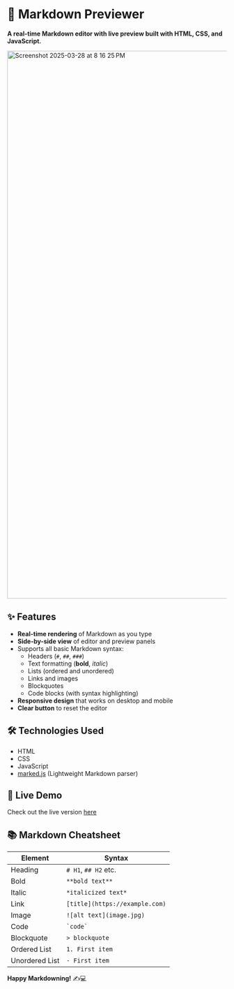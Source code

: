 # 📝 Markdown Previewer

**A real-time Markdown editor with live preview built with HTML, CSS, and JavaScript.**

<img width="1255" alt="Screenshot 2025-03-28 at 8 16 25 PM" src="https://github.com/user-attachments/assets/ed8d13cd-0bf3-49fe-91d9-c59abd31a77d" />


## ✨ Features

- **Real-time rendering** of Markdown as you type
- **Side-by-side view** of editor and preview panels
- Supports all basic Markdown syntax:
  - Headers (`#`, `##`, `###`)
  - Text formatting (**bold**, *italic*)
  - Lists (ordered and unordered)
  - Links and images
  - Blockquotes
  - Code blocks (with syntax highlighting)
- **Responsive design** that works on desktop and mobile
- **Clear button** to reset the editor

## 🛠️ Technologies Used

- HTML
- CSS
- JavaScript 
- [marked.js](https://marked.js.org/) (Lightweight Markdown parser)


## 🌟 Live Demo

Check out the live version [here](https://markdown-previewer-five-zeta.vercel.app/)

## 📚 Markdown Cheatsheet

| Element          | Syntax                      |
|------------------|-----------------------------|
| Heading          | `# H1`, `## H2` etc.        |
| Bold             | `**bold text**`             |
| Italic           | `*italicized text*`         |
| Link             | `[title](https://example.com)` |
| Image            | `![alt text](image.jpg)`    |
| Code             | ``` `code` ```              |
| Blockquote       | `> blockquote`              |
| Ordered List     | `1. First item`             |
| Unordered List   | `- First item`              |


**Happy Markdowning!** ✍️💻
